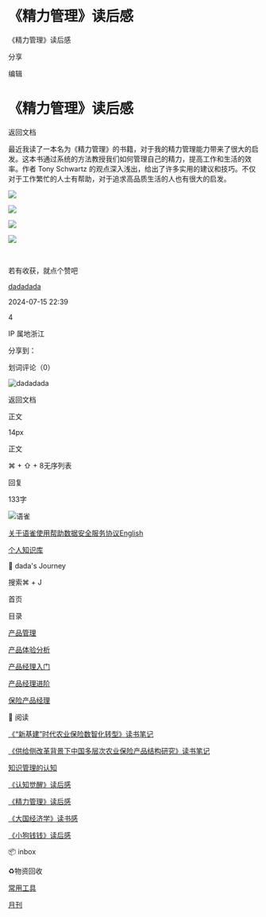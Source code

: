 # 《精力管理》读后感



《精力管理》读后感

分享

编辑

# 《精力管理》读后感

返回文档

最近我读了一本名为《精力管理》的书籍，对于我的精力管理能力带来了很大的启发。这本书通过系统的方法教授我们如何管理自己的精力，提高工作和生活的效率。作者 Tony Schwartz 的观点深入浅出，给出了许多实用的建议和技巧。不仅对于工作繁忙的人士有帮助，对于追求高品质生活的人也有很大的启发。  


![](/api/filetransfer/images?url=https%3A%2F%2Fstatic.gridea.dev%2F427a08c7-e8e9-45f6-8f15-7c7756586a38%2FY9T9JXki_.png&sign=59443087fc94aabc1c9e5aaa8f060a18870b6f62f879d5011080bf859ebd7647)

![](/api/filetransfer/images?url=https%3A%2F%2Fstatic.gridea.dev%2F427a08c7-e8e9-45f6-8f15-7c7756586a38%2FnT8TyOuPd.png&sign=509a81aae0ba6f229d5247e7edf6425a646b53e8f7603fcee8e5ae306393b797)

![](/api/filetransfer/images?url=https%3A%2F%2Fstatic.gridea.dev%2F427a08c7-e8e9-45f6-8f15-7c7756586a38%2F_VOaeTCMH.png&sign=eacb6f80028f3085fe6d8acd511f16ff95f599553f703aa6af5a1ec29588b49c)

![](/api/filetransfer/images?url=https%3A%2F%2Fstatic.gridea.dev%2F427a08c7-e8e9-45f6-8f15-7c7756586a38%2FBKtIDN7JC.png&sign=b55c4022ee0073bb0358532e0456ecd40a0e3ed86be4b321a1378a886a5bef31)

  


​

若有收获，就点个赞吧

[dadadada](/dadadada_up)

2024-07-15 22:39

4

IP 属地浙江

分享到：[](https://service.weibo.com/share/share.php?url=https%3A%2F%2Fwww.yuque.com%2Fdadadada_up%2Fpm%2Fcnttfl&pic=null&title=%E3%80%8A%E7%B2%BE%E5%8A%9B%E7%AE%A1%E7%90%86%E3%80%8B%E8%AF%BB%E5%90%8E%E6%84%9F%20%7C%20%E6%9C%80%E8%BF%91%E6%88%91%E8%AF%BB%E4%BA%86%E4%B8%80%E6%9C%AC%E5%90%8D%E4%B8%BA%E3%80%8A%E7%B2%BE%E5%8A%9B%E7%AE%A1%E7%90%86%E3%80%8B%E7%9A%84%E4%B9%A6%E7%B1%8D%EF%BC%8C%E5%AF%B9%E4%BA%8E%E6%88%91%E7%9A%84%E7%B2%BE%E5%8A%9B%E7%AE%A1%E7%90%86%E8%83%BD%E5%8A%9B%E5%B8%A6%E6%9D%A5%E4%BA%86%E5%BE%88%E5%A4%A7%E7%9A%84%E5%90%AF%E5%8F%91%E3%80%82%E8%BF%99%E6%9C%AC%E4%B9%A6%E9%80%9A%E8%BF%87%E7%B3%BB%E7%BB%9F%E7%9A%84%E6%96%B9%E6%B3%95%E6%95%99%E6%8E%88%E6%88%91%E4%BB%AC%E5%A6%82%E4%BD%95%E7%AE%A1%E7%90%86%E8%87%AA%E5%B7%B1%E7%9A%84%E7%B2%BE%E5%8A%9B%EF%BC%8C%E6%8F%90%E9%AB%98%E5%B7%A5%E4%BD%9C%E5%92%8C%E7%94%9F%E6%B4%BB%E7%9A%84%E6%95%88%E7%8E%87%E3%80%82%E4%BD%9C%E8%80%85%20Tony%20Schwartz%20%E7%9A%84%E8%A7%82%E7%82%B9%E6%B7%B1%E5%85%A5%E6%B5%85%E5%87%BA%EF%BC%8C%E7%BB%99%E5%87%BA%E4%BA%86%E8%AE%B8%E5%A4%9A%E5%AE%9E%E7%94%A8%E7%9A%84%E5%BB%BA%E8%AE%AE%E5%92%8C%E6%8A%80%E5%B7%A7%E3%80%82%E4%B8%8D%E4%BB%85%E5%AF%B9%E4%BA%8E%E5%B7%A5%E4%BD%9C%E7%B9%81%E5%BF%99%E7%9A%84%E4%BA%BA%E5%A3%AB%E6%9C%89%E5%B8%AE%E5%8A%A9%EF%BC%8C%E5%AF%B9%E4%BA%8E%E8%BF%BD%E6%B1%82%E9%AB%98%E5%93%81%E8%B4%A8%E7%94%9F%E6%B4%BB%E7%9A%84%E4%BA%BA%E4%B9%9F%E6%9C%89%E5%BE%88%E5%A4%A7%E7%9A%84%E5%90%AF%E5%8F%91%E3%80%82)

划词评论（0）

![dadadada](https://cdn.nlark.com/yuque/0/2023/jpeg/anonymous/1701409757346-49ab4e4e-2353-4eba-b033-774388dc0b25.jpeg?x-oss-process=image%2Fresize%2Cm_fill%2Cw_64%2Ch_64%2Fformat%2Cpng)

返回文档

正文

14px

正文

⌘ + ⇧ + 8无序列表

  


回复

133字

![语雀](https://mdn.alipayobjects.com/huamei_0prmtq/afts/img/A*IVdnTJqUp6gAAAAAAAAAAAAADvuFAQ/original)

[关于语雀](/help/about)[使用帮助](/help)[数据安全](/about/security)[服务协议](/terms)[English](?language=en-us)

[](/dashboard)[个人知识库](/dashboard/books)

📝 dada's Journey

搜索⌘ + J

首页

目录

[产品管理](/dadadada_up/pm/aspaa4gkdywo2k98)

[产品体验分析](/dadadada_up/pm/xe36v80hrh9yh7gs)

[产品经理入门](/dadadada_up/pm/mbha2suyzrneovwg)

[产品经理进阶](/dadadada_up/pm/hv9snieggu4ho8hk)

[保险产品经理](/dadadada_up/pm/lfckfznvm03z9c1q)

📖 阅读

[《“新基建”时代农业保险数智化转型》读书笔记](/dadadada_up/pm/kpazbgrlr8lghmkk)

[《供给侧改革背景下中国多层次农业保险产品结构研究》读书笔记](/dadadada_up/pm/dy6cr0h5ayqbmg0c)

[知识管理的认知](/dadadada_up/pm/hdu6xv8mksi45bau)

[《认知觉醒》读后感](/dadadada_up/pm/kl0bnd)

[《精力管理》读后感](/dadadada_up/pm/cnttfl)

[《大国经济学》读书感](/dadadada_up/pm/9rsh23)

[《小狗钱钱》读后感](/dadadada_up/pm/0tnw7a)

📦 inbox

♻️物资回收

[常用工具](/dadadada_up/pm/tlkq94qnlkmlhoc2)

[月刊](/dadadada_up/pm/ynbfycdov8xabw4q)
